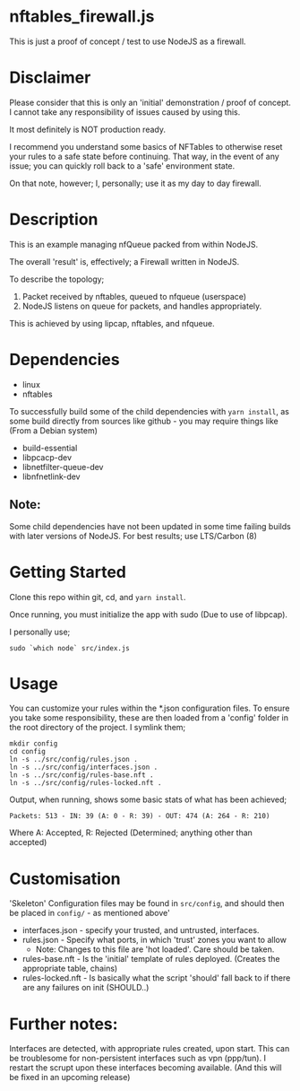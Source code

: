 # nftables_firewall.js
This is just a proof of concept / test to use NodeJS as a firewall.

# Disclaimer
Please consider that this is only an 'initial' demonstration / proof of
concept. I cannot take any responsibility of issues caused by using this.

It most definitely is NOT production ready.

I recommend you understand some basics of NFTables to otherwise reset your
rules to a safe state before continuing. That way, in the event of any
issue; you can quickly roll back to a 'safe' environment state.

On that note, however; I, personally; use it as my day to day firewall.

# Description
This is an example managing nfQueue packed from within NodeJS.

The overall 'result' is, effectively; a Firewall written in NodeJS.

To describe the topology;
1) Packet received by nftables, queued to nfqueue (userspace)
2) NodeJS listens on queue for packets, and handles appropriately.

This is achieved by using lipcap, nftables, and nfqueue.

# Dependencies
* linux
* nftables

To successfully build some of the child dependencies with `yarn install`, as
some build directly from sources like github - you may require things like
(From a Debian system)
* build-essential
* libpcacp-dev
* libnetfilter-queue-dev
* libnfnetlink-dev

## Note:
Some child dependencies have not been updated in some time failing builds
with later versions of NodeJS. For best results; use LTS/Carbon (8)

# Getting Started
Clone this repo within git, cd, and `yarn install`.

Once running, you must initialize the app with sudo (Due to use of libpcap).

I personally use;

```sudo `which node` src/index.js```

# Usage
You can customize your rules within the *.json configuration files. To
ensure you take some responsibility, these are then loaded from a 'config'
folder in the root directory of the project. I symlink them;
```
mkdir config
cd config
ln -s ../src/config/rules.json .
ln -s ../src/config/interfaces.json .
ln -s ../src/config/rules-base.nft .
ln -s ../src/config/rules-locked.nft .
```

Output, when running, shows some basic stats of what has been achieved;

`Packets: 513 - IN: 39 (A: 0 - R: 39) - OUT: 474 (A: 264 - R: 210)`

Where A: Accepted, R: Rejected (Determined; anything other than accepted)

# Customisation
'Skeleton' Configuration files may be found in `src/config`, and should
then be placed in `config/` - as mentioned above'
* interfaces.json - specify your trusted, and untrusted, interfaces.
* rules.json - Specify what ports, in which 'trust' zones you want to allow
  * Note: Changes to this file are 'hot loaded'. Care should be taken.
* rules-base.nft - Is the 'initial' template of rules deployed. (Creates the
appropriate table, chains)
* rules-locked.nft - Is basically what the script 'should' fall back to
if there are any failures on init (SHOULD..)

# Further notes:
Interfaces are detected, with appropriate rules created, upon start. This
can be troublesome for non-persistent interfaces such as vpn (ppp/tun). I
restart the scrupt upon these interfaces becoming available. (And this will
be fixed in an upcoming release)
